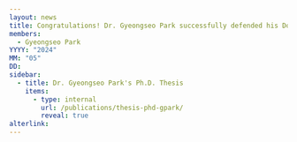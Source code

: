 ```yaml
---
layout: news
title: Congratulations! Dr. Gyeongseo Park successfully defended his Doctoral Thesis.
members:
  - Gyeongseo Park
YYYY: "2024"
MM: "05"
DD:
sidebar:
  - title: Dr. Gyeongseo Park's Ph.D. Thesis
    items:
      - type: internal
        url: /publications/thesis-phd-gpark/
        reveal: true
alterlink: 
---
```

